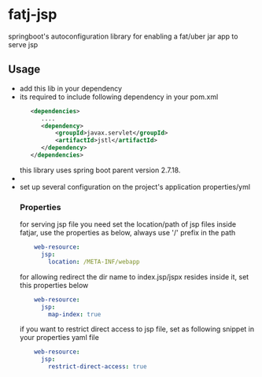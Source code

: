 # fatj-jsp
springboot's autoconfiguration library for enabling a fat/uber jar app to serve jsp

## Usage
- add this lib in your dependency 
- its required to include following dependency in your pom.xml
  ```xml
     <dependencies>
        ....
        <dependency>
            <groupId>javax.servlet</groupId>
            <artifactId>jstl</artifactId>
        </dependency>
     </dependencies>
  ```
  this library uses spring boot parent version 2.7.18.
- 
- set up several configuration on the project's application properties/yml
  ### Properties
    for serving jsp file you need set the location/path of jsp files inside fatjar, use the properties as below, always use '/' prefix in the path  
    ```yaml
        web-resource:
          jsp:
            location: /META-INF/webapp
    ```
    for allowing redirect the dir name to index.jsp/jspx resides inside it, set this properties below
    ```yaml
        web-resource:
          jsp:
            map-index: true
    ```
    if you want to restrict direct access to jsp file, set as following snippet in your properties yaml file
    ```yaml
        web-resource:
          jsp:
            restrict-direct-access: true
    ```
